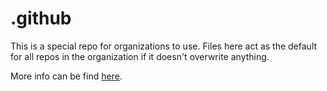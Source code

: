 # .github

This is a special repo for organizations to use.
Files here act as the default for all repos in the organization if it doesn't overwrite anything.

More info can be find [here](https://docs.github.com/en/communities/setting-up-your-project-for-healthy-contributions/creating-a-default-community-health-file).
